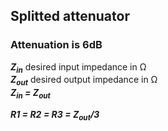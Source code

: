 ## Splitted attenuator
### Attenuation is 6dB
___Z<sub>in</sub>___ desired input impedance in &#8486;<br>
___Z<sub>out</sub>___ desired output impedance in &#8486;<br>
___Z<sub>in</sub> = Z<sub>out</sub>___

___R1 = R2 = R3 = Z<sub>out</sub>/3___
